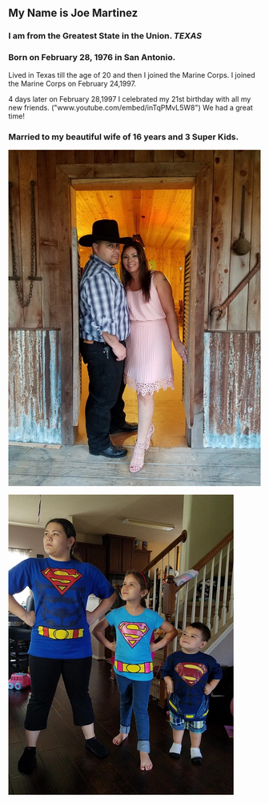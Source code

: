 ## My Name is Joe Martinez

### I am from the Greatest State in the Union. ***TEXAS***

### Born on February 28, 1976 in San Antonio.
<p>Lived in Texas till the age of 20 and then I joined the Marine Corps. I joined the Marine Corps on February 24,1997.<p>
  
<p>4 days later on February 28,1997 I celebrated my 21st birthday with all my new friends. ("www.youtube.com/embed/inTqPMvL5W8") We had a great time!
  

### Married to my beautiful wife of 16 years and 3 Super Kids.
![Cherie](Cherie.jpg)

![Kids](Kids.jpg)
